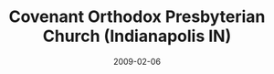 ---
date: &id001 2009-02-06
end_date: null
location:
  address: null
  city: Indianapolis
  state: IN
minister:
- end: 2009-02-06
  name: Larry Wilson
  start: 2004-03-05
  type: Organizing Pastor
- end: 2010-11-01
  name: Larry Wilson
  start: 2009-02-06
  type: Pastor
ministers:
- Larry Wilson
- Larry Wilson
name: Covenant Orthodox Presbyterian Church
names:
- end: 2009-02-06
  name: Covenant Orthodox Presbyterian Chapel
  start: 2004-03-05
- end: 2010-11-01
  name: Covenant Orthodox Presbyterian Church
  start: 2009-02-06
origination_date: *id001
raw_data: "IN Indianapolis\nCovenant Orthodox Presbyterian Chapel  (March 5, 2004\u2013\
  February 6, 2009)\nCovenant Orthodox Presbyterian Church  (February 6, 2009\u2013\
  November 1, 2010)\nOrg. Pastor: Larry Wilson, 2004\u20139\nPastor: Larry Wilson,\
  \ 2009\u201310"
received_from: null
states:
- IN
status:
  active: false
  end_date: 2010-11-01
  reason: null
  received_from: null
  withdrawal_to: null
title: Covenant Orthodox Presbyterian Church (Indianapolis IN)
year_established:
- 2009

---